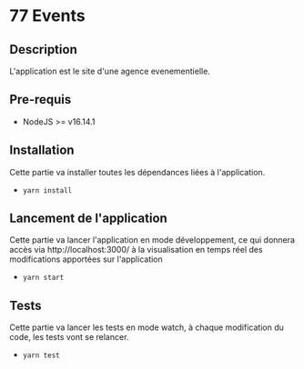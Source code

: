 # 77 Events

## Description
L'application est le site d'une agence evenementielle.
## Pre-requis
- NodeJS  >= v16.14.1

## Installation
Cette partie va installer toutes les dépendances liées à l'application.
- `yarn install`

## Lancement de l'application
Cette partie va lancer l'application en mode développement, ce qui donnera accès via http://localhost:3000/ à la visualisation en temps réel des modifications apportées sur l'application
- `yarn start`

## Tests
Cette partie va lancer les tests en mode watch, à chaque modification du code, les tests vont se relancer.
- `yarn test`